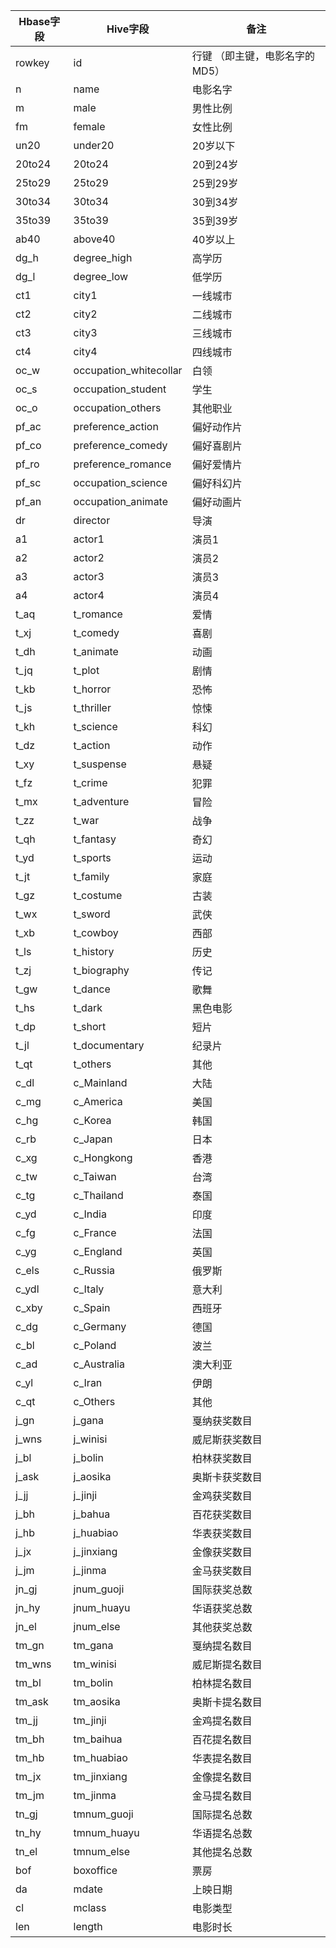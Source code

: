 
| Hbase字段 | Hive字段 | 备注 |
| ---------- | ------- | ----- |
| rowkey | id | 行键 （即主键，电影名字的MD5）
| n | name | 电影名字
| m | male | 男性比例
| fm | female | 女性比例
| un20 | under20 | 20岁以下
| 20to24 | 20to24 | 20到24岁
| 25to29 | 25to29 | 25到29岁
| 30to34 | 30to34 | 30到34岁
| 35to39 | 35to39 | 35到39岁
| ab40 | above40 | 40岁以上
| dg_h | degree_high | 高学历
| dg_l | degree_low | 低学历
| ct1 | city1 | 一线城市
| ct2 | city2 | 二线城市
| ct3 | city3 | 三线城市
| ct4 | city4 | 四线城市
| oc_w | occupation_whitecollar | 白领
| oc_s | occupation_student | 学生
| oc_o | occupation_others | 其他职业
| pf_ac | preference_action | 偏好动作片
| pf_co | preference_comedy | 偏好喜剧片
| pf_ro | preference_romance | 偏好爱情片
| pf_sc | occupation_science | 偏好科幻片
| pf_an | occupation_animate | 偏好动画片
| dr | director | 导演
| a1 | actor1 | 演员1
| a2 | actor2 | 演员2
| a3 | actor3 | 演员3
| a4 | actor4 | 演员4
| t_aq | t_romance | 爱情
| t_xj | t_comedy | 喜剧
| t_dh | t_animate | 动画
| t_jq | t_plot | 剧情
| t_kb | t_horror | 恐怖
| t_js | t_thriller | 惊悚
| t_kh | t_science | 科幻
| t_dz | t_action | 动作
| t_xy | t_suspense | 悬疑
| t_fz | t_crime | 犯罪
| t_mx | t_adventure | 冒险
| t_zz | t_war | 战争
| t_qh | t_fantasy | 奇幻
| t_yd | t_sports | 运动
| t_jt | t_family | 家庭
| t_gz | t_costume | 古装
| t_wx | t_sword | 武侠
| t_xb | t_cowboy | 西部
| t_ls | t_history | 历史
| t_zj | t_biography | 传记
| t_gw | t_dance | 歌舞
| t_hs | t_dark | 黑色电影
| t_dp | t_short | 短片
| t_jl | t_documentary | 纪录片
| t_qt | t_others | 其他
| c_dl | c_Mainland | 大陆
| c_mg | c_America | 美国
| c_hg | c_Korea | 韩国
| c_rb | c_Japan | 日本
| c_xg | c_Hongkong | 香港
| c_tw | c_Taiwan | 台湾
| c_tg | c_Thailand | 泰国
| c_yd | c_India | 印度
| c_fg | c_France | 法国
| c_yg | c_England | 英国
| c_els | c_Russia | 俄罗斯
| c_ydl | c_Italy | 意大利
| c_xby | c_Spain | 西班牙
| c_dg | c_Germany | 德国
| c_bl | c_Poland | 波兰
| c_ad | c_Australia | 澳大利亚
| c_yl | c_Iran | 伊朗
| c_qt | c_Others | 其他
| j_gn  |j_gana	|戛纳获奖数目
| j_wns | j_winisi	|威尼斯获奖数目
| j_bl	|j_bolin	|柏林获奖数目
| j_ask	|j_aosika	|奥斯卡获奖数目
| j_jj	|j_jinji	|金鸡获奖数目
| j_bh	|j_bahua	|百花获奖数目
| j_hb	|j_huabiao	|华表获奖数目
| j_jx	|j_jinxiang	|金像获奖数目
| j_jm	|j_jinma	|金马获奖数目
| jn_gj	|jnum_guoji	|国际获奖总数
| jn_hy	|jnum_huayu	|华语获奖总数
| jn_el	|jnum_else	|其他获奖总数		
| tm_gn |tm_gana	|戛纳提名数目
| tm_wns |tm_winisi	|威尼斯提名数目
| tm_bl	|tm_bolin	|柏林提名数目
| tm_ask |tm_aosika	|奥斯卡提名数目
| tm_jj	|tm_jinji	|金鸡提名数目
| tm_bh	|tm_baihua	|百花提名数目
| tm_hb	|tm_huabiao	|华表提名数目
| tm_jx	|tm_jinxiang	|金像提名数目
| tm_jm	|tm_jinma	|金马提名数目
| tn_gj	|tmnum_guoji	|国际提名总数
| tn_hy	|tmnum_huayu	|华语提名总数
| tn_el	|tmnum_else	|其他提名总数
| bof | boxoffice | 票房
| da | mdate | 上映日期
| cl |mclass | 电影类型
| len | length | 电影时长

